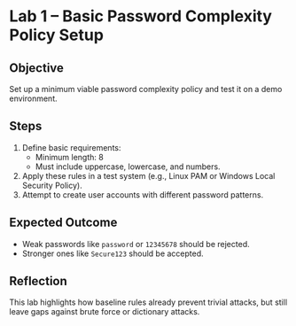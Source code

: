 # Lab 1 – Basic Password Complexity Policy Setup

## Objective
Set up a minimum viable password complexity policy and test it on a demo environment.

## Steps
1. Define basic requirements:
   - Minimum length: 8
   - Must include uppercase, lowercase, and numbers.
2. Apply these rules in a test system (e.g., Linux PAM or Windows Local Security Policy).
3. Attempt to create user accounts with different password patterns.

## Expected Outcome
- Weak passwords like `password` or `12345678` should be rejected.
- Stronger ones like `Secure123` should be accepted.

## Reflection
This lab highlights how baseline rules already prevent trivial attacks, but still leave gaps against brute force or dictionary attacks.
